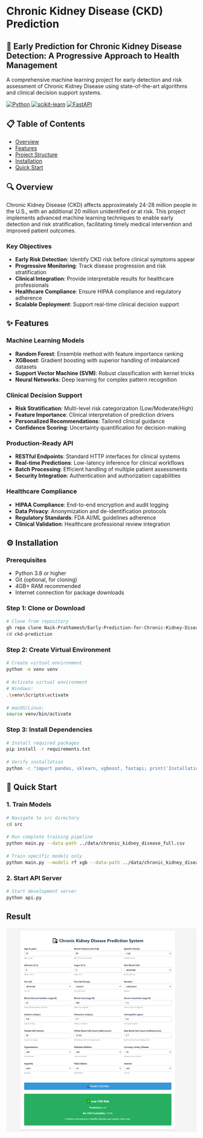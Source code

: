 # Chronic Kidney Disease (CKD) Prediction 

## 🏥 Early Prediction for Chronic Kidney Disease Detection: A Progressive Approach to Health Management

A comprehensive machine learning project for early detection and risk assessment of Chronic Kidney Disease using state-of-the-art algorithms and clinical decision support systems.

[![Python](https://img.shields.io/badge/python-v3.8+-blue.svg)](https://www.python.org/downloads/)
[![scikit-learn](https://img.shields.io/badge/scikit--learn-1.3.0-orange.svg)](https://scikit-learn.org/)
[![FastAPI](https://img.shields.io/badge/FastAPI-0.100.0-green.svg)](https://fastapi.tiangolo.com/)


## 📋 Table of Contents

- [Overview](#overview)
- [Features](#features)
- [Project Structure](#project-structure)
- [Installation](#installation)
- [Quick Start](#quick-start)


## 🔍 Overview

Chronic Kidney Disease (CKD) affects approximately 24-28 million people in the U.S., with an additional 20 million unidentified or at risk. This project implements advanced machine learning techniques to enable early detection and risk stratification, facilitating timely medical intervention and improved patient outcomes.

### Key Objectives

- **Early Risk Detection**: Identify CKD risk before clinical symptoms appear
- **Progressive Monitoring**: Track disease progression and risk stratification
- **Clinical Integration**: Provide interpretable results for healthcare professionals
- **Healthcare Compliance**: Ensure HIPAA compliance and regulatory adherence
- **Scalable Deployment**: Support real-time clinical decision support

## ✨ Features

### Machine Learning Models

- **Random Forest**: Ensemble method with feature importance ranking
- **XGBoost**: Gradient boosting with superior handling of imbalanced datasets
- **Support Vector Machine (SVM)**: Robust classification with kernel tricks
- **Neural Networks**: Deep learning for complex pattern recognition

### Clinical Decision Support

- **Risk Stratification**: Multi-level risk categorization (Low/Moderate/High)
- **Feature Importance**: Clinical interpretation of prediction drivers
- **Personalized Recommendations**: Tailored clinical guidance
- **Confidence Scoring**: Uncertainty quantification for decision-making

### Production-Ready API

- **RESTful Endpoints**: Standard HTTP interfaces for clinical systems
- **Real-time Predictions**: Low-latency inference for clinical workflows
- **Batch Processing**: Efficient handling of multiple patient assessments
- **Security Integration**: Authentication and authorization capabilities

### Healthcare Compliance

- **HIPAA Compliance**: End-to-end encryption and audit logging
- **Data Privacy**: Anonymization and de-identification protocols
- **Regulatory Standards**: FDA AI/ML guidelines adherence
- **Clinical Validation**: Healthcare professional review integration

## ⚙️ Installation

### Prerequisites

- Python 3.8 or higher
- Git (optional, for cloning)
- 4GB+ RAM recommended
- Internet connection for package downloads

### Step 1: Clone or Download

```bash
# Clone from repository
gh repo clone Naik-Prathamesh/Early-Prediction-for-Chronic-Kidney-Disease-Detection
cd ckd-prediction

```

### Step 2: Create Virtual Environment

```bash
# Create virtual environment
python -m venv venv

# Activate virtual environment
# Windows:
.\venv\Scripts\activate

# macOS/Linux:
source venv/bin/activate
```

### Step 3: Install Dependencies

```bash
# Install required packages
pip install -r requirements.txt

# Verify installation
python -c "import pandas, sklearn, xgboost, fastapi; print('Installation successful!')"
```



## 🚀 Quick Start

### 1. Train Models

```bash
# Navigate to src directory
cd src

# Run complete training pipeline
python main.py --data-path ../data/chronic_kidney_disease_full.csv

# Train specific models only
python main.py --models rf xgb --data-path ../data/chronic_kidney_disease_full.csv
```

### 2. Start API Server

```bash
# Start development server
python api.py

```

## Result

![Alt text](Result.png)
